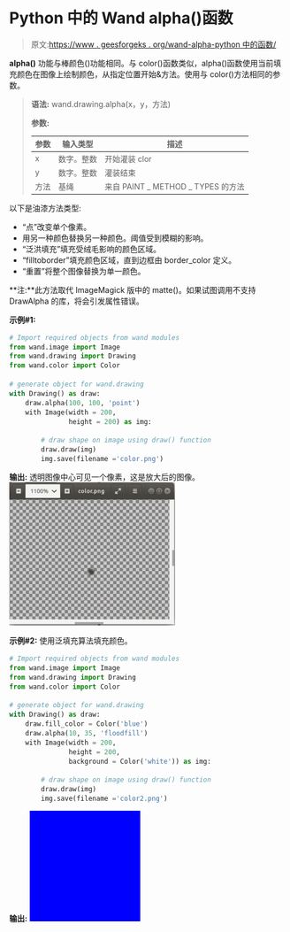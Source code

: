 # Python 中的 Wand alpha()函数

> 原文:[https://www . geesforgeks . org/wand-alpha-python 中的函数/](https://www.geeksforgeeks.org/wand-alpha-function-in-python/)

**alpha()** 功能与棒颜色()功能相同。与 color()函数类似，alpha()函数使用当前填充颜色在图像上绘制颜色，从指定位置开始&方法。使用与 color()方法相同的参数。

> **语法:** wand.drawing.alpha(x，y，方法)
> 
> **参数:**
> 
> | 参数 | 输入类型 | 描述 |
> | --- | --- | --- |
> | x | 数字。整数 | 开始灌装 clor |
> | y | 数字。整数 | 灌装结束 |
> | 方法 | 基绳 | 来自 PAINT _ METHOD _ TYPES 的方法 |

以下是油漆方法类型:

*   “点”改变单个像素。
*   用另一种颜色替换另一种颜色。阈值受到模糊的影响。
*   “泛洪填充”填充受绒毛影响的颜色区域。
*   “filltoborder”填充颜色区域，直到边框由 border_color 定义。
*   “重置”将整个图像替换为单一颜色。

**注:**此方法取代 ImageMagick 版中的 matte()。如果试图调用不支持 DrawAlpha 的库，将会引发属性错误。

**示例#1:**

```py
# Import required objects from wand modules
from wand.image import Image
from wand.drawing import Drawing
from wand.color import Color

# generate object for wand.drawing
with Drawing() as draw:
    draw.alpha(100, 100, 'point')
    with Image(width = 200,
               height = 200) as img:

        # draw shape on image using draw() function
        draw.draw(img)
        img.save(filename ='color.png')
```

**输出:**
透明图像中心可见一个像素，这是放大后的图像。
![](img/aa595ce9e5822cb35aa90f02fc9c8b44.png)

**示例#2:**
使用泛填充算法填充颜色。

```py
# Import required objects from wand modules
from wand.image import Image
from wand.drawing import Drawing
from wand.color import Color

# generate object for wand.drawing
with Drawing() as draw:
    draw.fill_color = Color('blue')
    draw.alpha(10, 35, 'floodfill')
    with Image(width = 200,
               height = 200,
               background = Color('white')) as img:

        # draw shape on image using draw() function
        draw.draw(img)
        img.save(filename ='color2.png')
```

**输出:**
![](img/deb5bcd0ed360666841364feb1735911.png)